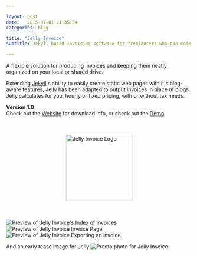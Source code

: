 ```yaml
---

layout: post
date:   2015-07-01 21:35:54
categories: blog

title: "Jelly Invoice"
subtitle: Jekyll based invoicing software for freelancers who can code a bit.

---
```


A flexible solution for producing invoices and keeping them neatly organized on your local or shared drive.

Extending <a href="http://jekyllrb.com/" target="_blank">Jekyll</a>'s ability to easily create static web pages with it's blog-aware features, Jelly has been adapted to output invoices in place of blogs. Jelly calculates for you, hourly or fixed pricing, with or without tax needs.

<b>Version 1.0</b><br>
Check out the <a href="http://mrurka.github.io/jelly-invoice-website/" target="_blank">Website</a> for download info, or check out the <a href="http://mrurka.github.io/jelly-invoice/" target="_blank">Demo</a>.

<img class="item w2" src="../img/port/norm/jelly-logo.png" alt="Jelly Invoice Logo" style="display:block; width:180px; height:auto; margin:50px auto 50px auto;"/>
<img class="item w1" src="../img/port/norm/jelly-invoice-screen1.jpg" alt="Preview of Jelly Invoice's Index of Invoices"/>
<img class="item w1" src="../img/port/norm/jelly-invoice-screen2.jpg" alt="Preview of Jelly Invoice Invoice Page"/>
<img class="item w1" src="../img/port/norm/jelly-invoice-screen3.jpg" alt="Preview of Jelly Invoice Exporting an invoice"/>

And an early tease image for Jelly
<img class="item w1" src="../img/port/norm/jelly-invoice-wide.jpg" alt="Promo photo for Jelly Invoice"/>
